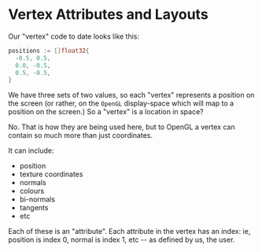 # Vertex Attributes and Layouts

Our "vertex" code to date looks like this:

```go
positions := []float32{
  -0.5, 0.5,
  0.0, -0.5,
  0.5, -0.5,
}
```

We have three sets of two values, so each "vertex" represents a position on the screen (or rather, on the `OpenGL` display-space which will map to a position on the screen.) So a "vertex" is a location in space?

No. That is how they are being used here, but to OpenGL a vertex can contain so much more than just coordinates.

It can include:

- position
- texture coordinates
- normals
- colours
- bi-normals
- tangents
- etc

Each of these is an "attribute". Each attribute in the vertex has an index: ie, position is index 0, normal is index 1, etc -- as defined by us, the user.
